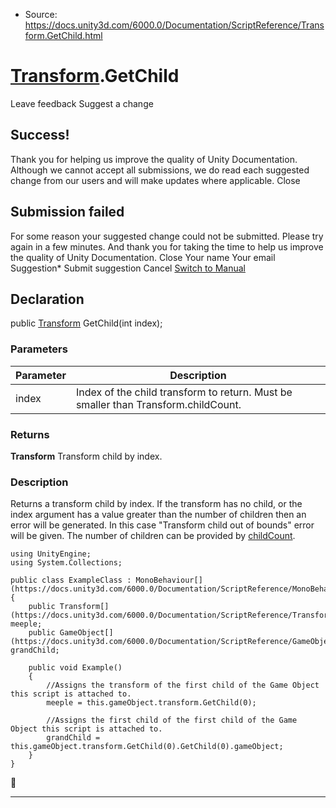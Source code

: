 * Source: https://docs.unity3d.com/6000.0/Documentation/ScriptReference/Transform.GetChild.html

#  [Transform](https://docs.unity3d.com/6000.0/Documentation/ScriptReference/Transform.html).GetChild
Leave feedback
Suggest a change
## Success!
Thank you for helping us improve the quality of Unity Documentation. Although we cannot accept all submissions, we do read each suggested change from our users and will make updates where applicable.
Close
## Submission failed
For some reason your suggested change could not be submitted. Please <a>try again</a> in a few minutes. And thank you for taking the time to help us improve the quality of Unity Documentation.
Close
Your name Your email Suggestion* Submit suggestion
Cancel
[Switch to Manual](https://docs.unity3d.com/6000.0/Documentation/Manual/class-Transform.html "Go to Transform Component in the Manual")
## Declaration
public [Transform](https://docs.unity3d.com/6000.0/Documentation/ScriptReference/Transform.html) GetChild(int index); 
### Parameters
Parameter | Description  
---|---  
index | Index of the child transform to return. Must be smaller than Transform.childCount.  
### Returns
**Transform** Transform child by index. 
### Description
Returns a transform child by index.
If the transform has no child, or the index argument has a value greater than the number of children then an error will be generated. In this case "Transform child out of bounds" error will be given. The number of children can be provided by [childCount](https://docs.unity3d.com/6000.0/Documentation/ScriptReference/Transform-childCount.html).
```
using UnityEngine;
using System.Collections;  
  
public class ExampleClass : MonoBehaviour[](https://docs.unity3d.com/6000.0/Documentation/ScriptReference/MonoBehaviour.html)
{
    public Transform[](https://docs.unity3d.com/6000.0/Documentation/ScriptReference/Transform.html) meeple;
    public GameObject[](https://docs.unity3d.com/6000.0/Documentation/ScriptReference/GameObject.html) grandChild;  
  
    public void Example()
    {
        //Assigns the transform of the first child of the Game Object this script is attached to.
        meeple = this.gameObject.transform.GetChild(0);  
  
        //Assigns the first child of the first child of the Game Object this script is attached to.
        grandChild = this.gameObject.transform.GetChild(0).GetChild(0).gameObject;
    }
}

```

* * *
